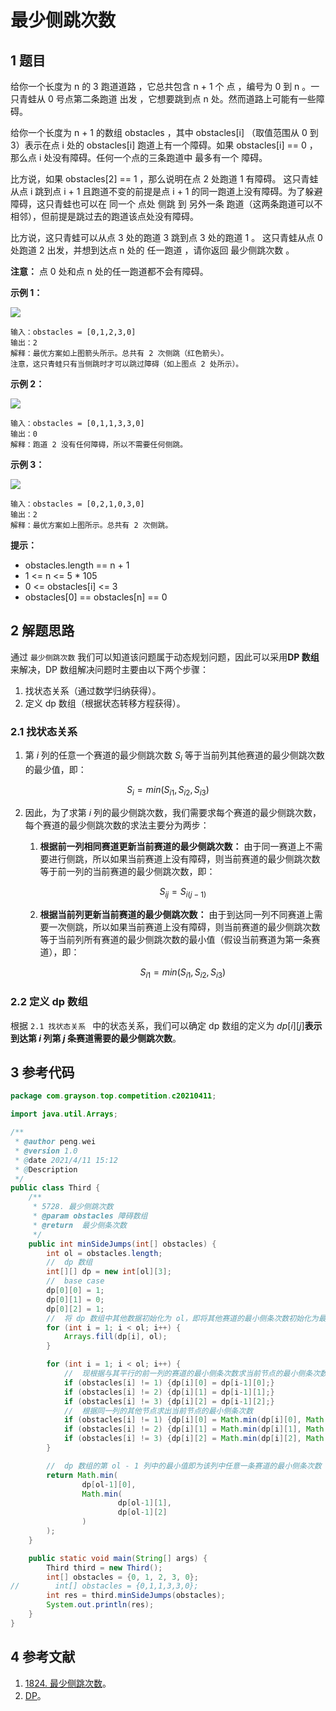 # 最少侧跳次数

## 1 题目

给你一个长度为 n 的 3 跑道道路 ，它总共包含 n + 1 个 点 ，编号为 0 到 n 。一只青蛙从 0 号点第二条跑道 出发 ，它想要跳到点 n 处。然而道路上可能有一些障碍。

给你一个长度为 n + 1 的数组 obstacles ，其中 obstacles[i] （取值范围从 0 到 3）表示在点 i 处的 obstacles[i] 跑道上有一个障碍。如果 obstacles[i] == 0 ，那么点 i 处没有障碍。任何一个点的三条跑道中 最多有一个 障碍。

比方说，如果 obstacles[2] == 1 ，那么说明在点 2 处跑道 1 有障碍。
这只青蛙从点 i 跳到点 i + 1 且跑道不变的前提是点 i + 1 的同一跑道上没有障碍。为了躲避障碍，这只青蛙也可以在 同一个 点处 侧跳 到 另外一条 跑道（这两条跑道可以不相邻），但前提是跳过去的跑道该点处没有障碍。

比方说，这只青蛙可以从点 3 处的跑道 3 跳到点 3 处的跑道 1 。
这只青蛙从点 0 处跑道 2 出发，并想到达点 n 处的 任一跑道 ，请你返回 最少侧跳次数 。

**注意：** 点 0 处和点 n 处的任一跑道都不会有障碍。

**示例 1：**

![](../../../media/202104/2021-04-12_191457.png)

```
输入：obstacles = [0,1,2,3,0]
输出：2
解释：最优方案如上图箭头所示。总共有 2 次侧跳（红色箭头）。
注意，这只青蛙只有当侧跳时才可以跳过障碍（如上图点 2 处所示）。
```

**示例 2：**

![](../../../media/202104/2021-04-12_191503.png)

```
输入：obstacles = [0,1,1,3,3,0]
输出：0
解释：跑道 2 没有任何障碍，所以不需要任何侧跳。
```

**示例 3：**

![](../../../media/202104/2021-04-12_191513.png)

```
输入：obstacles = [0,2,1,0,3,0]
输出：2
解释：最优方案如上图所示。总共有 2 次侧跳。
```

**提示：**

* obstacles.length == n + 1
* 1 <= n <= 5 * 105
* 0 <= obstacles[i] <= 3
* obstacles[0] == obstacles[n] == 0

## 2 解题思路

通过 `最少侧跳次数` 我们可以知道该问题属于动态规划问题，因此可以采用**DP 数组**来解决，DP 数组解决问题时主要由以下两个步骤：

1. 找状态关系（通过数学归纳获得）。
2. 定义 dp 数组（根据状态转移方程获得）。

### 2.1 找状态关系

1. 第 $i$ 列的任意一个赛道的最少侧跳次数 $S_i$ 等于当前列其他赛道的最少侧跳次数的最少值，即：

$$
S_i=min(S_{i1},S_{i2},S_{i3})
$$

2. 因此，为了求第 $i$ 列的最少侧跳次数，我们需要求每个赛道的最少侧跳次数，每个赛道的最少侧跳次数的求法主要分为两步：
   
   1. **根据前一列相同赛道更新当前赛道的最少侧跳次数：** 由于同一赛道上不需要进行侧跳，所以如果当前赛道上没有障碍，则当前赛道的最少侧跳次数等于前一列的当前赛道的最少侧跳次数，即：
      
      $$
      S_{ij}=S_{i(j-1)}
      $$
   2. **根据当前列更新当前赛道的最少侧跳次数：** 由于到达同一列不同赛道上需要一次侧跳，所以如果当前赛道上没有障碍，则当前赛道的最少侧跳次数等于当前列所有赛道的最少侧跳次数的最小值（假设当前赛道为第一条赛道），即：
      
      $$
      S_{i1}=min(S_{i1},S_{i2},S_{i3})
      $$

### 2.2 定义 dp 数组

根据 `2.1 找状态关系 ` 中的状态关系，我们可以确定 dp 数组的定义为 $dp[i][j]$**表示到达第 $i$ 列第 $j$ 条赛道需要的最少侧跳次数**。

## 3 参考代码

```java
package com.grayson.top.competition.c20210411;

import java.util.Arrays;

/**
 * @author peng.wei
 * @version 1.0
 * @date 2021/4/11 15:12
 * @Description
 */
public class Third {
    /**
     * 5728. 最少侧跳次数
     * @param obstacles 障碍数组
     * @return  最少侧条次数
     */
    public int minSideJumps(int[] obstacles) {
        int ol = obstacles.length;
        //  dp 数组
        int[][] dp = new int[ol][3];
        //  base case
        dp[0][0] = 1;
        dp[0][1] = 0;
        dp[0][2] = 1;
        //  将 dp 数组中其他数据初始化为 ol，即将其他赛道的最小侧条次数初始化为最大
        for (int i = 1; i < ol; i++) {
            Arrays.fill(dp[i], ol);
        }

        for (int i = 1; i < ol; i++) {
            //  现根据与其平行的前一列的赛道的最小侧条次数求当前节点的最小侧条次数
            if (obstacles[i] != 1) {dp[i][0] = dp[i-1][0];}
            if (obstacles[i] != 2) {dp[i][1] = dp[i-1][1];}
            if (obstacles[i] != 3) {dp[i][2] = dp[i-1][2];}
            //  根据同一列的其他节点求出当前节点的最小侧条次数
            if (obstacles[i] != 1) {dp[i][0] = Math.min(dp[i][0], Math.min(dp[i][1], dp[i][2]) + 1);}
            if (obstacles[i] != 2) {dp[i][1] = Math.min(dp[i][1], Math.min(dp[i][0], dp[i][2]) + 1);}
            if (obstacles[i] != 3) {dp[i][2] = Math.min(dp[i][2], Math.min(dp[i][0], dp[i][1]) + 1);}
        }

        //  dp 数组的第 ol - 1 列中的最小值即为该列中任意一条赛道的最小侧条次数
        return Math.min(
                dp[ol-1][0],
                Math.min(
                        dp[ol-1][1],
                        dp[ol-1][2]
                )
        );
    }

    public static void main(String[] args) {
        Third third = new Third();
        int[] obstacles = {0, 1, 2, 3, 0};
//        int[] obstacles = {0,1,1,3,3,0};
        int res = third.minSideJumps(obstacles);
        System.out.println(res);
    }
}
```

## 4 参考文献

1. [1824. 最少侧跳次数](https://leetcode-cn.com/problems/minimum-sideway-jumps)。
2. [DP](https://leetcode-cn.com/problems/minimum-sideway-jumps/solution/dp-by-zhouzzz-8tj2)。

